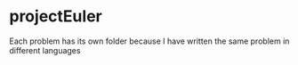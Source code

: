 # projectEuler
Each problem has its own folder because I have written the same problem in different languages
